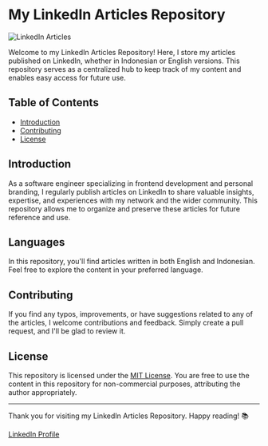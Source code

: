 # My LinkedIn Articles Repository

![LinkedIn Articles](https://media.licdn.com/dms/image/D5616AQE8YqcS1dh2Lw/profile-displaybackgroundimage-shrink_350_1400/0/1673487134080?e=1697068800&v=beta&t=rOrpYDPi_8k0I9uALHut7LpP_42LPA4PitTnTYYQOFM) <!-- Replace "link-to-image.png" with an image representing your LinkedIn articles repository -->

Welcome to my LinkedIn Articles Repository! Here, I store my articles published on LinkedIn, whether in Indonesian or English versions. This repository serves as a centralized hub to keep track of my content and enables easy access for future use.

## Table of Contents

- [Introduction](#introduction)
- [Contributing](#contributing)
- [License](#license)

## Introduction

As a software engineer specializing in frontend development and personal branding, I regularly publish articles on LinkedIn to share valuable insights, expertise, and experiences with my network and the wider community. This repository allows me to organize and preserve these articles for future reference and use.

## Languages

In this repository, you'll find articles written in both English and Indonesian. Feel free to explore the content in your preferred language.

## Contributing

If you find any typos, improvements, or have suggestions related to any of the articles, I welcome contributions and feedback. Simply create a pull request, and I'll be glad to review it.

## License

This repository is licensed under the [MIT License](LICENSE). You are free to use the content in this repository for non-commercial purposes, attributing the author appropriately.

---

Thank you for visiting my LinkedIn Articles Repository. Happy reading! 📚

[LinkedIn Profile](https://www.linkedin.com/in/kadek-wijaya/)
